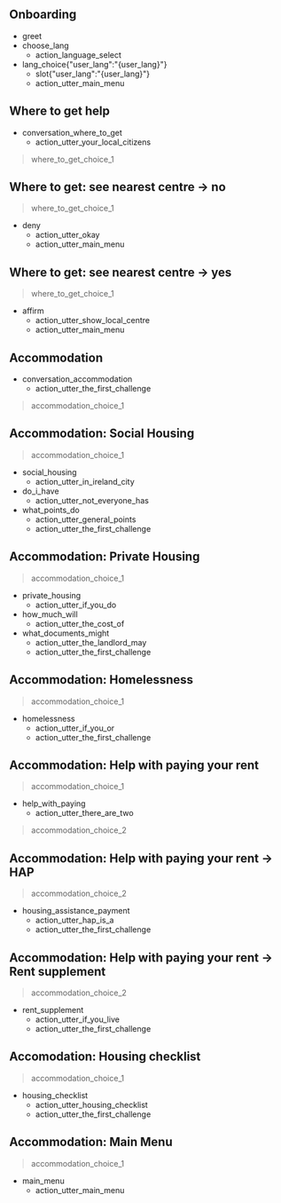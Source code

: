 <!-- ONBOARDING STORIES -->
## Onboarding
* greet
* choose_lang
  - action_language_select
* lang_choice{"user_lang":"{user_lang}"}
  - slot{"user_lang":"{user_lang}"}
  - action_utter_main_menu
<!-- Show main menu -->

## Where to get help
* conversation_where_to_get
  - action_utter_your_local_citizens
> where_to_get_choice_1

## Where to get: see nearest centre -> no
> where_to_get_choice_1
* deny
  - action_utter_okay
  - action_utter_main_menu
<!-- Show main menu -->

## Where to get: see nearest centre -> yes
> where_to_get_choice_1
* affirm
  - action_utter_show_local_centre
  - action_utter_main_menu
<!-- Show main menu -->

<!-- ACCOMMODATION STORIES -->
## Accommodation
* conversation_accommodation
  - action_utter_the_first_challenge
> accommodation_choice_1

## Accommodation: Social Housing
> accommodation_choice_1
* social_housing
  - action_utter_in_ireland_city
* do_i_have
  - action_utter_not_everyone_has
* what_points_do
  - action_utter_general_points
  - action_utter_the_first_challenge
<!-- Show accommodation menu -->

## Accommodation: Private Housing
> accommodation_choice_1
* private_housing
  - action_utter_if_you_do
* how_much_will
  - action_utter_the_cost_of
* what_documents_might
  - action_utter_the_landlord_may
  - action_utter_the_first_challenge
<!-- Show accommodation menu -->

## Accommodation: Homelessness
> accommodation_choice_1
* homelessness
  - action_utter_if_you_or
  - action_utter_the_first_challenge
<!-- Show accommodation menu -->

## Accommodation: Help with paying your rent
> accommodation_choice_1
* help_with_paying
  - action_utter_there_are_two
> accommodation_choice_2

## Accommodation: Help with paying your rent -> HAP
> accommodation_choice_2
* housing_assistance_payment
  - action_utter_hap_is_a
  - action_utter_the_first_challenge
<!-- Show accommodation menu -->

## Accommodation: Help with paying your rent -> Rent supplement
> accommodation_choice_2
* rent_supplement
  - action_utter_if_you_live
  - action_utter_the_first_challenge
<!-- Show accommodation menu -->

## Accomodation: Housing checklist
> accommodation_choice_1
* housing_checklist
  - action_utter_housing_checklist
  - action_utter_the_first_challenge
<!-- Show accommodation menu -->

## Accommodation: Main Menu
> accommodation_choice_1
* main_menu
  - action_utter_main_menu
<!-- Show main menu -->